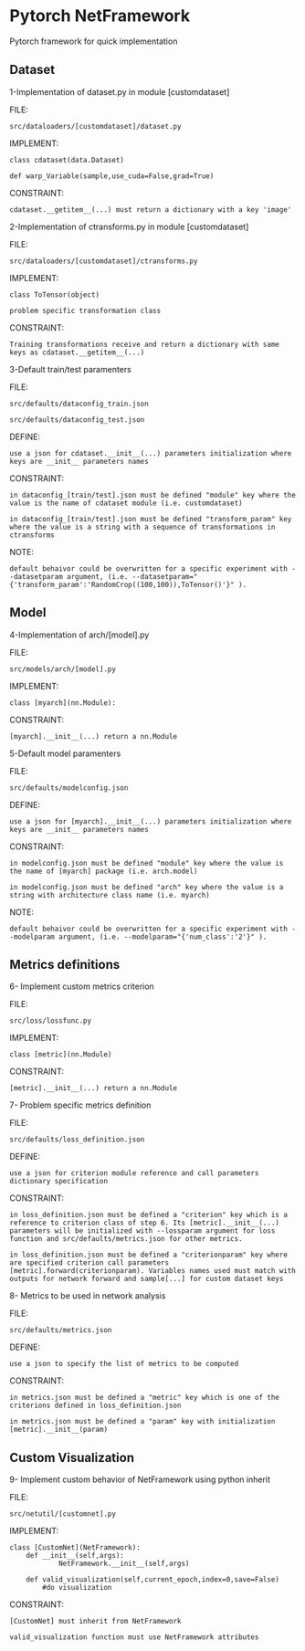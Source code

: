 # Pytorch NetFramework

Pytorch framework for quick implementation

## Dataset
1-Implementation of dataset.py in module [customdataset]

FILE:

	src/dataloaders/[customdataset]/dataset.py

IMPLEMENT:

	class cdataset(data.Dataset)

	def warp_Variable(sample,use_cuda=False,grad=True)

CONSTRAINT:

	cdataset.__getitem__(...) must return a dictionary with a key 'image'


2-Implementation of ctransforms.py in module [customdataset]

FILE:

	src/dataloaders/[customdataset]/ctransforms.py

IMPLEMENT:

	class ToTensor(object)

	problem specific transformation class

CONSTRAINT:

	Training transformations receive and return a dictionary with same keys as cdataset.__getitem__(...)


3-Default train/test paramenters

FILE:

	src/defaults/dataconfig_train.json

	src/defaults/dataconfig_test.json

DEFINE:

	use a json for cdataset.__init__(...) parameters initialization where keys are __init__ parameters names

CONSTRAINT:

	in dataconfig_[train/test].json must be defined "module" key where the value is the name of cdataset module (i.e. customdataset)

	in dataconfig_[train/test].json must be defined "transform_param" key where the value is a string with a sequence of transformations in ctransforms

NOTE:

	default behaivor could be overwritten for a specific experiment with --datasetparam argument, (i.e. --datasetparam="{'transform_param':'RandomCrop((100,100)),ToTensor()'}" ).


## Model

4-Implementation of arch/[model].py

FILE:

	src/models/arch/[model].py

IMPLEMENT:

	class [myarch](nn.Module):

CONSTRAINT:

	[myarch].__init__(...) return a nn.Module


5-Default model paramenters

FILE:

	src/defaults/modelconfig.json

DEFINE:

	use a json for [myarch].__init__(...) parameters initialization where keys are __init__ parameters names

CONSTRAINT:

	in modelconfig.json must be defined "module" key where the value is the name of [myarch] package (i.e. arch.model)

	in modelconfig.json must be defined "arch" key where the value is a string with architecture class name (i.e. myarch)

NOTE:

	default behaivor could be overwritten for a specific experiment with --modelparam argument, (i.e. --modelparam="{'num_class':'2'}" ).


## Metrics definitions

6- Implement custom metrics criterion

FILE:

	src/loss/lossfunc.py

IMPLEMENT:

	class [metric](nn.Module)

CONSTRAINT:

	[metric].__init__(...) return a nn.Module


7- Problem specific metrics definition

FILE:

	src/defaults/loss_definition.json

DEFINE:

	use a json for criterion module reference and call parameters dictionary specification

CONSTRAINT:

	in loss_definition.json must be defined a "criterion" key which is a reference to criterion class of step 6. Its [metric].__init__(...) parameters will be initialized with --lossparam argument for loss function and src/defaults/metrics.json for other metrics.

	in loss_definition.json must be defined a "criterionparam" key where are specified criterion call parameters [metric].forward(criterionparam). Variables names used must match with outputs for network forward and sample[...] for custom dataset keys


8- Metrics to be used in network analysis

FILE:

	src/defaults/metrics.json

DEFINE:

	use a json to specify the list of metrics to be computed

CONSTRAINT:

	in metrics.json must be defined a "metric" key which is one of the criterions defined in loss_definition.json

	in metrics.json must be defined a "param" key with initialization [metric].__init__(param)

## Custom Visualization

9- Implement custom behavior of NetFramework using python inherit

FILE:

	src/netutil/[customnet].py

IMPLEMENT:

	class [CustomNet](NetFramework):
		def __init__(self,args):
		        NetFramework.__init__(self,args)

		def valid_visualization(self,current_epoch,index=0,save=False)
			#do visualization

CONSTRAINT:

	[CustomNet] must inherit from NetFramework

	valid_visualization function must use NetFramework attributes


